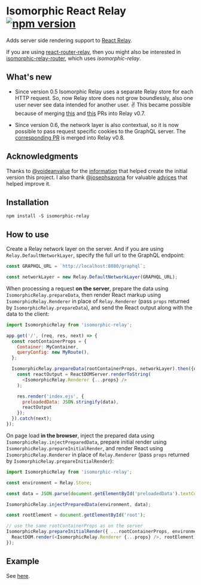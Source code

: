 Isomorphic React Relay [![npm version][npm-badge]][npm]
======================
Adds server side rendering support to [React Relay](https://facebook.github.io/relay/).

If you are using [react-router-relay](https://github.com/relay-tools/react-router-relay),
then you might also be interested in
[isomorphic-relay-router](https://github.com/denvned/isomorphic-relay-router),
which uses *isomorphic-relay*.

What's new
----------

- Since version 0.5 Isomorphic Relay uses a separate Relay store for each HTTP request. So, now
Relay store does not grow boundlessly, also one user never see data intended for another user. :v:
This became possible because of merging [this](https://github.com/facebook/relay/pull/761) and
[this](https://github.com/facebook/relay/pull/698) PRs into Relay v0.7.

- Since version 0.6, the network layer is also contextual, so it is now possible to pass
request specific cookies to the GraphQL server. The [corresponding
PR](https://github.com/facebook/relay/pull/704) is merged into Relay v0.8.

Acknowledgments
---------------

Thanks to [@voideanvalue](https://github.com/voideanvalue) for the
[information](https://github.com/facebook/relay/issues/36#issuecomment-130402024)
that helped create the initial version this project. I also thank
[@josephsavona](https://github.com/josephsavona) for valuable
[advices](https://github.com/facebook/relay/issues/589) that helped improve it.

Installation
------------

    npm install -S isomorphic-relay

How to use
----------

Create a Relay network layer on the server.
And if you are using `Relay.DefaultNetworkLayer`, specify the full url to the GraphQL endpoint:
```javascript
const GRAPHQL_URL = `http://localhost:8080/graphql`;

const networkLayer = new Relay.DefaultNetworkLayer(GRAPHQL_URL);
```

When processing a request **on the server**, prepare the data using `IsomorphicRelay.prepareData`,
then render React markup using `IsomorphicRelay.Renderer` in place of `Relay.Renderer`
(pass `props` returned by  `IsomorphicRelay.prepareData`), and send the React output along with the
data to the client:
```javascript
import IsomorphicRelay from 'isomorphic-relay';

app.get('/', (req, res, next) => {
  const rootContainerProps = {
    Container: MyContainer,
    queryConfig: new MyRoute(),
  };

  IsomorphicRelay.prepareData(rootContainerProps, networkLayer).then({data, props} => {
    const reactOutput = ReactDOMServer.renderToString(
      <IsomorphicRelay.Renderer {...props} />
    );

    res.render('index.ejs', {
      preloadedData: JSON.stringify(data),
      reactOutput
    });
  }).catch(next);
});
```

On page load **in the browser**, 
inject the prepared data using `IsomorphicRelay.injectPreparedData`, prepare
initial render using `IsomorphicRelay.prepareInitialRender`, and render React using
`IsomorphicRelay.Renderer` in place of `Relay.Renderer` (pass `props` returned by
`IsomorphicRelay.prepareInitialRender`):
```javascript
import IsomorphicRelay from 'isomorphic-relay';

const environment = Relay.Store;

const data = JSON.parse(document.getElementById('preloadedData').textContent);

IsomorphicRelay.injectPreparedData(environment, data);

const rootElement = document.getElementById('root');

// use the same rootContainerProps as on the server
IsomorphicRelay.prepareInitialRender({ ...rootContainerProps, environment }).then(props => {
  ReactDOM.render(<IsomorphicRelay.Renderer {...props} />, rootElement);
});
```

Example
-------
See [here](examples/star-wars).

[npm-badge]: https://img.shields.io/npm/v/isomorphic-relay.svg
[npm]: https://www.npmjs.com/package/isomorphic-relay
